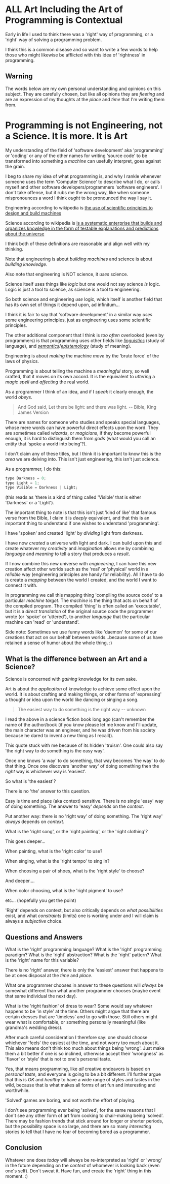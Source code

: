 # ALL Art Including the Art of Programming is Contextual

Early in life I used to think there was a 'right' way of programming, or a
'right' way of solving a programming problem.

I think this is a common disease and so want to write a few words to help those
who might likewise be afflicted with this idea of 'rightness' in programming.

## Warning

The words below are my own personal understanding and opinions on this subject.
They are carefully chosen, but like all opinions they are _fleeting_ and are an
expression of my thoughts at the _place_ and _time_ that I'm writing them from.

# Programming is not Engineering, not a Science. It is more. It is Art

My understanding of the field of 'software development' aka 'programming' or
'coding' or any of the other names for writing 'source code' to be transformed
into something a _machine_ can usefully interpret, goes against the grain.

I beg to share my idea of what programming is, and why I rankle whenever someone
uses the term 'Computer Science' to describe what I do, or calls myself and
other software developers/programmers 'software engineers'. I don't take
offense, but it rubs me the wrong way, like when someone mispronounces a word I
think _ought_ to be pronounced the way I say it.

Engineering according to wikipedia is
[the use of scientific principles to design and build machines](https://en.wikipedia.org/wiki/Engineering)

Science according to wikipedia is
[is a systematic enterprise that builds and organizes knowledge in the form of testable explanations and predictions about the universe](https://en.wikipedia.org/wiki/Science)

I think both of these definitions are reasonable and align well with my
thinking.

Note that engineering is about _building machines_ and science is about
_building knowledge_.

Also note that engineering is NOT science, it _uses_ science.

Science itself uses things like _logic_ but one would not say science _is_
logic. Logic is just a tool to science, as science is a tool to engineering.

So both science and engineering _use_ logic, which itself is another field that
has its own set of things it depend upon, ad infinitum...

I think it is fair to say that 'software development' in a similar way _uses_
some engineering principles, just as engineering uses some scientific
principles.

The other additional component that I think is _too often_ overlooked (even by
programmers) is that programming uses other fields like
[_linguistics_](https://en.wikipedia.org/wiki/Linguistics) (study of language),
and
[_semantics_](https://en.wikipedia.org/wiki/Semantics)/[_epistemology_](https://en.wikipedia.org/wiki/Epistemology)
(study of meaning).

Engineering is about _making_ the machine _move_ by the 'brute force' of the
laws of physics.

Programming is about telling the machine a _meaningful_ story, so well crafted,
that it moves on its own accord. It is the equivalent to _uttering_ a _magic
spell_ and _affecting_ the real world.

As a programmer I think of an idea, and if I _speak_ it clearly enough, the
world _obeys_.

> And God said, Let there be light: and there was light. -- Bible, King James
> Version

There are names for someone who studies and speaks special languages, whose mere
words can have powerful direct effects upon the word. They are sometimes called
_wizards_, or _magicians_, if they become powerful enough, it is hard to
distinguish them from _gods_ (what would you call an entity that 'spoke a world
into being'?).

I don't claim any of these titles, but I think it is important to know this is
the _area_ we are delving into. This isn't just engineering, this isn't just
science.

As a programmer, I do this:

```js
type Darkness = 0;
type Light = 1;
type Visible = Darkness | Light;
```

(this reads as 'there is a kind of thing called 'Visible' that is either
'Darkness' or a 'Light').

The important thing to note is that this isn't just 'kind of like' that famous
verse from the Bible, I claim it is _deeply_ equivalent, and that this is an
important thing to understand if one wishes to understand 'programming'.

I have 'spoken' and created 'light' by _dividing_ light from darkness.

I have now _created_ a universe with light and dark. I can build upon this and
create whatever my _creativity_ and _imagination_ allows me by combining
_language_ and _meaning_ to tell a story that produces a _result_.

If I now combine this new universe with _engineering_, I can have this new
creation affect other worlds such as the 'real' or 'physical' world in a
_reliable_ way (engineering principles are handy for reliability). All I have to
do is create a _mapping_ between the world I created, and the world I want to
connect it with.

In programming we call this mapping thing 'compiling the source code' to a
particular _machine target_. The _machine_ is the thing that acts on behalf of
the compiled program. The compiled 'thing' is often called an 'executable', but
it is a _direct translation_ of the original source code the programmer wrote
(or 'spoke' or 'uttered'), to another _language_ that the particular machine can
'read' or 'understand'.

Side note: Sometimes we use funny words like 'daemon' for some of our creations
that act on our behalf between worlds...because some of us have retained a sense
of humor about the whole thing. :)

## What is the difference between an Art and a Science?

Science is concerned with _gaining_ knowledge for its own sake.

Art is about the _application_ of knowledge to achieve some effect upon the
world. It is about crafting and making things, or other forms of 'expressing' a
thought or idea upon the world like dancing or singing a song.

> The easiest way to do something is the right way -- unknown

I read the above in a science fiction book long ago (can't remember the name of
the author/book (if you know please let me know and I'll update, the main
character was an engineer, and he was driven from his society because he dared
to invent a new thing as I recall)).

This quote stuck with me because of its hidden 'truism'. One could also say 'the
right way to do something is the easy way'.

Once one knows 'a way' to do something, that way becomes 'the way' to do that
thing. Once one discovers 'another way' of doing something then the _right_ way
is whichever way is 'easiest'.

So what is 'the easiest'?

There is no 'the' answer to this question.

Easy is time and place (aka context) sensitive. There is no single 'easy' way of
doing something. The answer to 'easy' _depends_ on the _context_.

Put another way: there is no 'right way' of doing something. The 'right way'
_always_ depends on _context_.

What is the 'right song', or the 'right painting', or the 'right clothing'?

This goes deeper...

When painting, what is the 'right color' to use?

When singing, what is the 'right tempo' to sing in?

When choosing a pair of shoes, what is the 'right style' to choose?

And deeper....

When color choosing, what is the 'right pigment' to use?

etc... (hopefully you get the point)

'Right' depends on context, but also critically depends on _what possibilities_
exist, and what _constraints_ (limits) one is working under and I will claim is
always a _subjective_ choice.

## Questions and Answers

What is the 'right' programming language? What is the 'right' programming
paradigm? What is the 'right' abstraction? What is the 'right' pattern? What is
the 'right' name for this variable?

There _is_ no 'right' answer, there is only the 'easiest' answer that happens to
be at ones disposal at the _time_ and _place_.

What one programmer chooses in answer to these questions will _always_ be
somewhat different than what another programmer chooses (maybe event that same
individual the next day).

What is the 'right fashion' of dress to wear? Some would say whatever happens to
be 'in style' at the time. Others might argue that there are certain dresses
that are 'timeless' and to go with those. Still others might wear what is
comfortable, or something personally meaningful (like grandma's wedding dress).

After much careful consideration I therefore say: one should choose whichever
'feels' the easiest at the time, and not worry too much about it. This also
means don't think too much about things being 'wrong'. Just make them a bit
better if one is so inclined, otherwise accept their 'wrongness' as 'flavor' or
'style' that is not to one's personal taste.

Yes, that means programming, like _all_ creative endeavors is based on _personal
taste_, and everyone is going to be a bit different. I'll further argue that
this is _OK_ and _healthy_ to have a wide range of styles and tastes in the
wild, because that is what makes all forms of art fun and interesting and
worthwhile.

'Solved' games are boring, and not worth the effort of playing.

I don't see programming ever being 'solved', for the same reasons that I don't
see any other form of art from cooking to chair-making being 'solved'. There may
be fashion trends that stick around for longer or shorter periods, but the
possibility space is so large, and there are so many _interesting_ stories to
tell that I have no fear of becoming bored as a programmer.

## Conclusion

Whatever one does _today_ will always be re-interpreted as 'right' or 'wrong' in
the future depending on the _context_ of whomever is looking back (even one's
self). Don't sweat it. Have fun, and create the 'right' thing in this moment. :)
